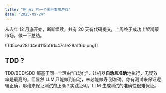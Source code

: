 ```yaml
---
title: "用 Ai 写一个国际象棋游戏"
date: "2025-09-24"
---
```


 从去年 12 月底开始，断断续续，共有 20 天有代码提交，上周终于成功上架鸿蒙市场。做一下总结。

![[d5cea281d4e4115bf61c47c1e28a1f6b.png]]


## TDD ?

TDD/BDD/SDD 都基于同一个理由“自动化"，让机器**自动且准确**地执行，无疑效率是最高的，但显然 LLM 只能做到自动，未必能做寿 到准确。你有测试来保证逻辑正确，那谁来保证测试的正确？实践证明，LLM 生成测试的准确性很难保证。